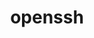 ---
title: "openssh"
layout: cache
categories: [package, v0.18.1]
meta: {"versions": ["9.0p1"], "compilers": ["gcc@=7.3.1", "gcc@=7.5.0", "gcc@=8.4.0"], "oss": ["amzn2", "ubuntu18.04"], "platforms": ["linux"], "targets": ["aarch64", "graviton2", "x86_64", "x86_64_v3", "x86_64_v4"], "stacks": ["aws-ahug", "aws-ahug-aarch64", "aws-isc", "aws-isc-aarch64", "data-vis-sdk", "e4s", "root", "tutorial"], "num_specs": 6, "num_specs_by_stack": {"root": 6, "aws-ahug": 2, "aws-isc": 2, "aws-isc-aarch64": 2, "aws-ahug-aarch64": 2, "tutorial": 2, "data-vis-sdk": 1, "e4s": 1}}
spec_details: [{"hash": "2ekj6i56rkm3vfibro4l557wtvbylwuo", "compiler": "gcc@=7.3.1", "versions": ["9.0p1"], "os": "amzn2", "platform": "linux", "target": "x86_64_v4", "variants": [], "stacks": ["root", "aws-ahug", "aws-isc"], "size": "-", "tarball": "https://binaries.spack.io/v0.18.1/build_cache/linux-amzn2-x86_64_v4/gcc-7.3.1/openssh-9.0p1/linux-amzn2-x86_64_v4-gcc-7.3.1-openssh-9.0p1-2ekj6i56rkm3vfibro4l557wtvbylwuo.spack"}, {"hash": "3vz6bckbacqhfx4igdru6jamz6vidu7k", "compiler": "gcc@=7.3.1", "versions": ["9.0p1"], "os": "amzn2", "platform": "linux", "target": "graviton2", "variants": [], "stacks": ["root", "aws-isc-aarch64", "aws-ahug-aarch64"], "size": "-", "tarball": "https://binaries.spack.io/v0.18.1/build_cache/linux-amzn2-graviton2/gcc-7.3.1/openssh-9.0p1/linux-amzn2-graviton2-gcc-7.3.1-openssh-9.0p1-3vz6bckbacqhfx4igdru6jamz6vidu7k.spack"}, {"hash": "k7fmzlc2ys2lxoxneekwi5ni74toheaz", "compiler": "gcc@=7.3.1", "versions": ["9.0p1"], "os": "amzn2", "platform": "linux", "target": "aarch64", "variants": [], "stacks": ["root", "aws-isc-aarch64", "aws-ahug-aarch64"], "size": "-", "tarball": "https://binaries.spack.io/v0.18.1/build_cache/linux-amzn2-aarch64/gcc-7.3.1/openssh-9.0p1/linux-amzn2-aarch64-gcc-7.3.1-openssh-9.0p1-k7fmzlc2ys2lxoxneekwi5ni74toheaz.spack"}, {"hash": "a46hcbygyezos4il7tzb2tt2gd3f7pua", "compiler": "gcc@=7.3.1", "versions": ["9.0p1"], "os": "amzn2", "platform": "linux", "target": "x86_64_v3", "variants": [], "stacks": ["root", "aws-ahug", "aws-isc"], "size": "-", "tarball": "https://binaries.spack.io/v0.18.1/build_cache/linux-amzn2-x86_64_v3/gcc-7.3.1/openssh-9.0p1/linux-amzn2-x86_64_v3-gcc-7.3.1-openssh-9.0p1-a46hcbygyezos4il7tzb2tt2gd3f7pua.spack"}, {"hash": "3ez3d3jtc4f7bph5suuzqebujp3gppwv", "compiler": "gcc@=7.5.0", "versions": ["9.0p1"], "os": "ubuntu18.04", "platform": "linux", "target": "x86_64", "variants": [], "stacks": ["tutorial", "data-vis-sdk", "root", "e4s"], "size": "-", "tarball": "https://binaries.spack.io/v0.18.1/build_cache/linux-ubuntu18.04-x86_64/gcc-7.5.0/openssh-9.0p1/linux-ubuntu18.04-x86_64-gcc-7.5.0-openssh-9.0p1-3ez3d3jtc4f7bph5suuzqebujp3gppwv.spack"}, {"hash": "2nsdyqmspd2uogwru7gnoepxvmhv22o4", "compiler": "gcc@=8.4.0", "versions": ["9.0p1"], "os": "ubuntu18.04", "platform": "linux", "target": "x86_64", "variants": [], "stacks": ["root", "tutorial"], "size": "-", "tarball": "https://binaries.spack.io/v0.18.1/build_cache/linux-ubuntu18.04-x86_64/gcc-8.4.0/openssh-9.0p1/linux-ubuntu18.04-x86_64-gcc-8.4.0-openssh-9.0p1-2nsdyqmspd2uogwru7gnoepxvmhv22o4.spack"}]
---